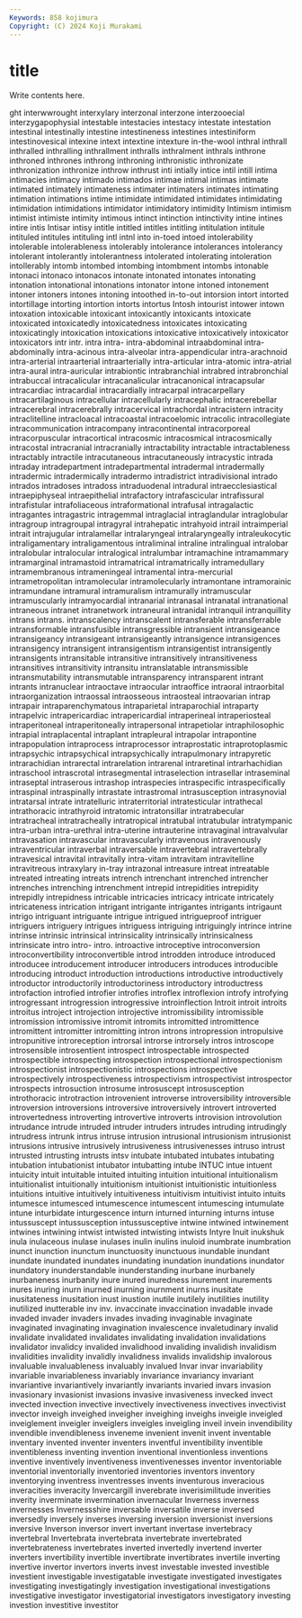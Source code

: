 ```yaml
---
Keywords: 858 kojimura
Copyright: (C) 2024 Koji Murakami
---
```


# title

Write contents here.



ght interwwrought interxylary interzonal interzone
interzooecial interzygapophysial intestable intestacies intestacy intestate intestation intestinal intestinally intestine
intestineness intestines intestiniform intestinovesical intexine intext intextine intexture in-the-wool inthral
inthrall inthralled inthralling inthrallment inthralls inthralment inthrals inthrone inthroned inthrones
inthrong inthroning inthronistic inthronizate inthronization inthronize inthrow inthrust inti intially
intice intil intill intima intimacies intimacy intimado intimados intimae intimal
intimas intimate intimated intimately intimateness intimater intimaters intimates intimating intimation
intimations intime intimidate intimidated intimidates intimidating intimidation intimidations intimidator intimidatory
intimidity Intimism intimism intimist intimiste intimity intimous intinct intinction intinctivity
intine intines intire intis Intisar intisy intitle intitled intitles intitling
intitulation intitule intituled intitules intituling intl intnl into in-toed intoed
intolerability intolerable intolerableness intolerably intolerance intolerances intolerancy intolerant intolerantly intolerantness
intolerated intolerating intoleration intollerably intomb intombed intombing intombment intombs intonable
intonaci intonaco intonacos intonate intonated intonates intonating intonation intonational intonations
intonator intone intoned intonement intoner intoners intones intoning intoothed in-to-out
intorsion intort intorted intortillage intorting intortion intorts intortus Intosh intourist
intower intown intoxation intoxicable intoxicant intoxicantly intoxicants intoxicate intoxicated intoxicatedly
intoxicatedness intoxicates intoxicating intoxicatingly intoxication intoxications intoxicative intoxicatively intoxicator intoxicators
intr intr. intra intra- intra-abdominal intraabdominal intra-abdominally intra-acinous intra-alveolar intra-appendicular
intra-arachnoid intra-arterial intraarterial intraarterially intra-articular intra-atomic intra-atrial intra-aural intra-auricular intrabiontic
intrabranchial intrabred intrabronchial intrabuccal intracalicular intracanalicular intracanonical intracapsular intracardiac intracardial
intracardially intracarpal intracarpellary intracartilaginous intracellular intracellularly intracephalic intracerebellar intracerebral intracerebrally
intracervical intrachordal intracistern intracity intraclitelline intracloacal intracoastal intracoelomic intracolic intracollegiate
intracommunication intracompany intracontinental intracorporeal intracorpuscular intracortical intracosmic intracosmical intracosmically intracostal
intracranial intracranially intractability intractable intractableness intractably intractile intracutaneous intracutaneously intracystic
intrada intraday intradepartment intradepartmental intradermal intradermally intradermic intradermically intradermo intradistrict
intradivisional intrado intrados intradoses intradoss intraduodenal intradural intraecclesiastical intraepiphyseal intraepithelial
intrafactory intrafascicular intrafissural intrafistular intrafoliaceous intraformational intrafusal intragalactic intragantes intragastric
intragemmal intraglacial intraglandular intraglobular intragroup intragroupal intragyral intrahepatic intrahyoid intrail
intraimperial intrait intrajugular intralamellar intralaryngeal intralaryngeally intraleukocytic intraligamentary intraligamentous intraliminal
intraline intralingual intralobar intralobular intralocular intralogical intralumbar intramachine intramammary intramarginal
intramastoid intramatrical intramatrically intramedullary intramembranous intrameningeal intramental intra-mercurial intrametropolitan intramolecular
intramolecularly intramontane intramorainic intramundane intramural intramuralism intramurally intramuscular intramuscularly intramyocardial
intranarial intranasal intranatal intranational intraneous intranet intranetwork intraneural intranidal intranquil
intranquillity intrans intrans. intranscalency intranscalent intransferable intransferrable intransformable intransfusible intransgressible
intransient intransigeance intransigeancy intransigeant intransigeantly intransigence intransigences intransigency intransigent intransigentism
intransigentist intransigently intransigents intransitable intransitive intransitively intransitiveness intransitives intransitivity intransitu
intranslatable intransmissible intransmutability intransmutable intransparency intransparent intrant intrants intranuclear intraoctave
intraocular intraoffice intraoral intraorbital intraorganization intraossal intraosseous intraosteal intraovarian intrap
intrapair intraparenchymatous intraparietal intraparochial intraparty intrapelvic intrapericardiac intrapericardial intraperineal intraperiosteal
intraperitoneal intraperitoneally intrapersonal intrapetiolar intraphilosophic intrapial intraplacental intraplant intrapleural intrapolar
intrapontine intrapopulation intraprocess intraprocessor intraprostatic intraprotoplasmic intrapsychic intrapsychical intrapsychically intrapulmonary
intrapyretic intrarachidian intrarectal intrarelation intrarenal intraretinal intrarhachidian intraschool intrascrotal intrasegmental
intraselection intrasellar intraseminal intraseptal intraserous intrashop intraspecies intraspecific intraspecifically intraspinal
intraspinally intrastate intrastromal intrasusception intrasynovial intratarsal intrate intratelluric intraterritorial intratesticular
intrathecal intrathoracic intrathyroid intratomic intratonsillar intratrabecular intratracheal intratracheally intratropical intratubal
intratubular intratympanic intra-urban intra-urethral intra-uterine intrauterine intravaginal intravalvular intravasation intravascular
intravascularly intravenous intravenously intraventricular intraverbal intraversable intravertebral intravertebrally intravesical intravital
intravitally intra-vitam intravitam intravitelline intravitreous intraxylary in-tray intrazonal intreasure intreat
intreatable intreated intreating intreats intrench intrenchant intrenched intrencher intrenches intrenching
intrenchment intrepid intrepidities intrepidity intrepidly intrepidness intricable intricacies intricacy intricate
intricately intricateness intrication intrigant intrigante intrigantes intrigants intrigaunt intrigo intriguant
intriguante intrigue intrigued intrigueproof intriguer intriguers intriguery intrigues intriguess intriguing
intriguingly intrince intrine intrinse intrinsic intrinsical intrinsicality intrinsically intrinsicalness intrinsicate
intro intro- intro. introactive introceptive introconversion introconvertibility introconvertible introd introdden
introduce introduced introducee introducement introducer introducers introduces introducible introducing introduct
introduction introductions introductive introductively introductor introductorily introductoriness introductory introductress introfaction
introfied introfier introfies introflex introflexion introfy introfying introgressant introgression introgressive
introinflection Introit introit introits introitus introject introjection introjective intromissibility intromissible
intromission intromissive intromit intromits intromitted intromittence intromittent intromitter intromitting intron
introns intropression intropulsive intropunitive introreception introrsal introrse introrsely intros introscope
introsensible introsentient introspect introspectable introspected introspectible introspecting introspection introspectional introspectionism
introspectionist introspectionistic introspections introspective introspectively introspectiveness introspectivism introspectivist introspector introspects
introsuction introsume introsuscept introsusception introthoracic introtraction introvenient introverse introversibility introversible
introversion introversions introversive introversively introvert introverted introvertedness introverting introvertive introverts
introvision introvolution intrudance intrude intruded intruder intruders intrudes intruding intrudingly
intrudress intrunk intrus intruse intrusion intrusional intrusionism intrusionist intrusions intrusive
intrusively intrusiveness intrusivenesses intruso intrust intrusted intrusting intrusts intsv intubate
intubated intubates intubating intubation intubationist intubator intubatting intube INTUC intue
intuent intuicity intuit intuitable intuited intuiting intuition intuitional intuitionalism intuitionalist
intuitionally intuitionism intuitionist intuitionistic intuitionless intuitions intuitive intuitively intuitiveness intuitivism
intuitivist intuito intuits intumesce intumesced intumescence intumescent intumescing intumulate intune
inturbidate inturgescence inturn inturned inturning inturns intuse intussuscept intussusception intussusceptive
intwine intwined intwinement intwines intwining intwist intwisted intwisting intwists Intyre
Inuit inukshuk inula inulaceous inulase inulases inulin inulins inuloid inumbrate
inumbration inunct inunction inunctum inunctuosity inunctuous inundable inundant inundate inundated
inundates inundating inundation inundations inundator inundatory inunderstandable inunderstanding inurbane inurbanely
inurbaneness inurbanity inure inured inuredness inurement inurements inures inuring inurn
inurned inurning inurnment inurns inusitate inusitateness inusitation inust inustion inutile
inutilely inutilities inutility inutilized inutterable inv inv. invaccinate invaccination invadable
invade invaded invader invaders invades invading invaginable invaginate invaginated invaginating
invagination invalescence invaletudinary invalid invalidate invalidated invalidates invalidating invalidation invalidations
invalidator invalidcy invalided invalidhood invaliding invalidish invalidism invalidities invalidity invalidly
invalidness invalids invalidship invalorous invaluable invaluableness invaluably invalued Invar invar
invariability invariable invariableness invariably invariance invariancy invariant invariantive invariantively invariantly
invariants invaried invars invasion invasionary invasionist invasions invasive invasiveness invecked
invect invected invection invective invectively invectiveness invectives invectivist invector inveigh
inveighed inveigher inveighing inveighs inveigle inveigled inveiglement inveigler inveiglers inveigles
inveigling inveil invein invendibility invendible invendibleness inveneme invenient invenit invent
inventable inventary invented inventer inventers inventful inventibility inventible inventibleness inventing
invention inventional inventionless inventions inventive inventively inventiveness inventivenesses inventor inventoriable
inventorial inventorially inventoried inventories inventors inventory inventorying inventress inventresses invents
inventurous inveracious inveracities inveracity Invercargill inverebrate inverisimilitude inverities inverity inverminate
invermination invernacular Inverness inverness invernesses Invernessshire inversable inversatile inverse inversed
inversedly inversely inverses inversing inversion inversionist inversions inversive Inverson inversor
invert invertant invertase invertebracy invertebral Invertebrata invertebrata invertebrate invertebrated invertebrateness
invertebrates inverted invertedly invertend inverter inverters invertibility invertible invertibrate invertibrates
invertile inverting invertive invertor invertors inverts invest investable invested investible
investient investigable investigatable investigate investigated investigates investigating investigatingly investigation investigational
investigations investigative investigator investigatorial investigators investigatory investing investion investitive investitor

